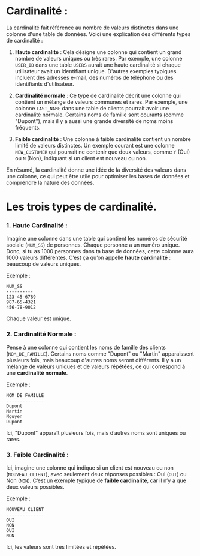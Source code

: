 # Cardinalité :

La cardinalité fait référence au nombre de valeurs distinctes dans une colonne d'une table de données. Voici une explication des différents types de cardinalité :

1. **Haute cardinalité** : Cela désigne une colonne qui contient un grand nombre de valeurs uniques ou très rares. Par exemple, une colonne `USER_ID` dans une table `USERS` aurait une haute cardinalité si chaque utilisateur avait un identifiant unique. D'autres exemples typiques incluent des adresses e-mail, des numéros de téléphone ou des identifiants d'utilisateur.

2. **Cardinalité normale** : Ce type de cardinalité décrit une colonne qui contient un mélange de valeurs communes et rares. Par exemple, une colonne `LAST_NAME` dans une table de clients pourrait avoir une cardinalité normale. Certains noms de famille sont courants (comme "Dupont"), mais il y a aussi une grande diversité de noms moins fréquents.

3. **Faible cardinalité** : Une colonne à faible cardinalité contient un nombre limité de valeurs distinctes. Un exemple courant est une colonne `NEW_CUSTOMER` qui pourrait ne contenir que deux valeurs, comme `Y` (Oui) ou `N` (Non), indiquant si un client est nouveau ou non.

En résumé, la cardinalité donne une idée de la diversité des valeurs dans une colonne, ce qui peut être utile pour optimiser les bases de données et comprendre la nature des données.

# Les trois types de cardinalité.

### 1. **Haute Cardinalité** :
Imagine une colonne dans une table qui contient les numéros de sécurité sociale (`NUM_SS`) de personnes. Chaque personne a un numéro unique. Donc, si tu as 1000 personnes dans ta base de données, cette colonne aura 1000 valeurs différentes. C’est ça qu’on appelle **haute cardinalité** : beaucoup de valeurs uniques.

Exemple :
```
NUM_SS
----------
123-45-6789
987-65-4321
456-78-9012
```
Chaque valeur est unique.

### 2. **Cardinalité Normale** :
Pense à une colonne qui contient les noms de famille des clients (`NOM_DE_FAMILLE`). Certains noms comme "Dupont" ou "Martin" apparaissent plusieurs fois, mais beaucoup d'autres noms seront différents. Il y a un mélange de valeurs uniques et de valeurs répétées, ce qui correspond à une **cardinalité normale**.

Exemple :
```
NOM_DE_FAMILLE
--------------
Dupont
Martin
Nguyen
Dupont
```
Ici, "Dupont" apparaît plusieurs fois, mais d’autres noms sont uniques ou rares.

### 3. **Faible Cardinalité** :
Ici, imagine une colonne qui indique si un client est nouveau ou non (`NOUVEAU_CLIENT`), avec seulement deux réponses possibles : Oui (`OUI`) ou Non (`NON`). C’est un exemple typique de **faible cardinalité**, car il n’y a que deux valeurs possibles.

Exemple :
```
NOUVEAU_CLIENT
--------------
OUI
NON
OUI
NON
```
Ici, les valeurs sont très limitées et répétées.


